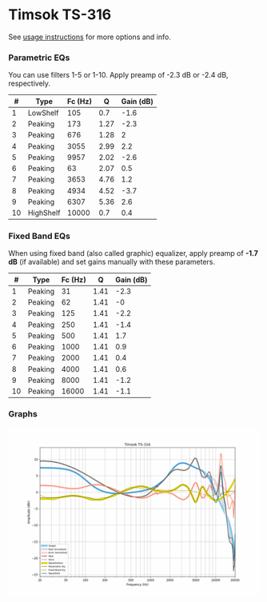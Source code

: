 # Timsok TS-316
See [usage instructions](https://github.com/jaakkopasanen/AutoEq#usage) for more options and info.

### Parametric EQs
You can use filters 1-5 or 1-10. Apply preamp of -2.3 dB or -2.4 dB, respectively.

|   # | Type      |   Fc (Hz) |    Q |   Gain (dB) |
|-----|-----------|-----------|------|-------------|
|   1 | LowShelf  |       105 | 0.7  |        -1.6 |
|   2 | Peaking   |       173 | 1.27 |        -2.3 |
|   3 | Peaking   |       676 | 1.28 |         2   |
|   4 | Peaking   |      3055 | 2.99 |         2.2 |
|   5 | Peaking   |      9957 | 2.02 |        -2.6 |
|   6 | Peaking   |        63 | 2.07 |         0.5 |
|   7 | Peaking   |      3653 | 4.76 |         1.2 |
|   8 | Peaking   |      4934 | 4.52 |        -3.7 |
|   9 | Peaking   |      6307 | 5.36 |         2.6 |
|  10 | HighShelf |     10000 | 0.7  |         0.4 |

### Fixed Band EQs
When using fixed band (also called graphic) equalizer, apply preamp of **-1.7 dB** (if available) and set gains manually with these parameters.

|   # | Type    |   Fc (Hz) |    Q |   Gain (dB) |
|-----|---------|-----------|------|-------------|
|   1 | Peaking |        31 | 1.41 |        -2.3 |
|   2 | Peaking |        62 | 1.41 |        -0   |
|   3 | Peaking |       125 | 1.41 |        -2.2 |
|   4 | Peaking |       250 | 1.41 |        -1.4 |
|   5 | Peaking |       500 | 1.41 |         1.7 |
|   6 | Peaking |      1000 | 1.41 |         0.9 |
|   7 | Peaking |      2000 | 1.41 |         0.4 |
|   8 | Peaking |      4000 | 1.41 |         0.6 |
|   9 | Peaking |      8000 | 1.41 |        -1.2 |
|  10 | Peaking |     16000 | 1.41 |        -1.1 |

### Graphs
![](./Timsok%20TS-316.png)
